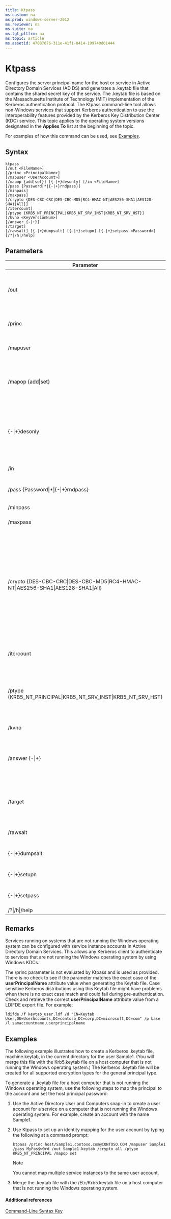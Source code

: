 ```yaml
---
title: Ktpass
ms.custom: na
ms.prod: windows-server-2012
ms.reviewer: na
ms.suite: na
ms.tgt_pltfrm: na
ms.topic: article
ms.assetid: 47087676-311e-41f1-8414-199740d01444
---
```

# Ktpass
Configures the server principal name for the host or service in Active Directory Domain Services \(AD DS\) and generates a .keytab file that contains the shared secret key of the service. The .keytab file is based on the Massachusetts Institute of Technology \(MIT\) implementation of the Kerberos authentication protocol. The Ktpass command\-line tool allows non\-Windows services that support Kerberos authentication to use the interoperability features provided by the Kerberos Key Distribution Center \(KDC\) service. This topic applies to the operating system versions designated in the **Applies To** list at the beginning of the topic.

For examples of how this command can be used, see [Examples](#BKMK_examples).

## Syntax

```
ktpass
[/out <FileName>] 
[/princ <PrincipalName>] 
[/mapuser <UserAccount>] 
[/mapop {add|set}] [{-|+}desonly] [/in <FileName>]
[/pass {Password|*|{-|+}rndpass}]
[/minpass]
[/maxpass]
[/crypto {DES-CBC-CRC|DES-CBC-MD5|RC4-HMAC-NT|AES256-SHA1|AES128-SHA1|All}]
[/itercount]
[/ptype {KRB5_NT_PRINCIPAL|KRB5_NT_SRV_INST|KRB5_NT_SRV_HST}]
[/kvno <KeyVersionNum>]
[/answer {-|+}]
[/target]
[/rawsalt] [{-|+}dumpsalt] [{-|+}setupn] [{-|+}setpass <Password>]  [/?|/h|/help]
```

## Parameters

|Parameter|Description|
|-------------|---------------|
|\/out <FileName>|Specifies the name of the Kerberos version 5 .keytab file to generate. **Note:** This is the .keytab file that you transfer to a computer that is not running the Windows operating system, and then replace or merge with your existing .keytab file, \/Etc\/Krb5.keytab.|
|\/princ <PrincipalName>|Specifies the principal name in the form host\/computer.contoso.com@CONTOSO.COM. **Warning:** This parameter is case sensitive. See [Remarks](#BKMK_remarks) for more information.|
|\/mapuser <UserAccount>|Maps the name of the Kerberos principal, which is specified by the **princ** parameter, to the specified domain account.|
|\/mapop {add&#124;set}|Specifies how the mapping attribute is set.<br /><br />-   **Add** adds the value of the specified local user name. This is the default.<br />-   **Set** sets the value for Data Encryption Standard \(DES\)\-only encryption for the specified local user name.|
|{\-&#124;\+}desonly|DES\-only encryption is set by default.<br /><br />-   **\+** Sets an account for DES\-only encryption.<br />-   **\-** Releases restriction on an account for DES\-only encryption. **Important:** Beginning with [!INCLUDE[nextref_client_7](includes/nextref_client_7_md.md)] and [!INCLUDE[nextref_server_7](includes/nextref_server_7_md.md)], Windows does not support DES by default.|
|\/in <FileName>|Specifies the .keytab file to read from a host computer that is not running the Windows operating system.|
|\/pass {Password&#124;\*&#124;{\-&#124;\+}rndpass}|Specifies a password for the principal user name that is specified by the **princ** parameter. Use "\*" to prompt for a password.|
|\/minpass|Sets the minimum length of the random password to 15 characters.|
|\/maxpass|Sets the maximum length of the random password to 256 characters.|
|\/crypto {DES\-CBC\-CRC&#124;DES\-CBC\-MD5&#124;RC4\-HMAC\-NT&#124;AES256\-SHA1&#124;AES128\-SHA1&#124;All}|Specifies the keys that are generated in the keytab file:<br /><br />-   **DES\-CBC\-CRC** is used for compatibility.<br />-   **DES\-CBC\-MD5** adheres more closely to the MIT implementation and is used for compatibility.<br />-   **RC4\-HMAC\-NT** employs 128\-bit encryption.<br />-   **AES256\-SHA1** employs AES256\-CTS\-HMAC\-SHA1\-96 encryption.<br />-   **AES128\-SHA1** employs AES128\-CTS\-HMAC\-SHA1\-96 encryption.<br />-   **All** states that all supported cryptographic types can be used. **Note:** The default settings are based on older MIT versions. Therefore, `/crypto` should always be specified.|
|\/itercount|Specifies the iteration count that is used for AES encryption. The default is that **itercount** is ignored for non\-AES encryption and set at 4,096 for AES encryption.|
|\/ptype {KRB5\_NT\_PRINCIPAL&#124;KRB5\_NT\_SRV\_INST&#124;KRB5\_NT\_SRV\_HST}|Specifies the principal type.<br /><br />-   **KRB5\_NT\_PRINCIPAL** is the general principal type \(recommended\).<br />-   **KRB5\_NT\_SRV\_INST** is the user service instance.<br />-   **KRB5\_NT\_SRV\_HST** is the host service instance.|
|\/kvno <KeyVersionNum>|Specifies the key version number. The default value is 1.|
|\/answer {\-&#124;\+}|Sets the background answer mode:<br /><br />**\-** Answers reset password prompts automatically with NO.<br /><br />**\+** Answers reset password prompts automatically with YES.|
|\/target|Sets which domain controller to use. The default is for the domain controller to be detected, based on the principal name. If the domain controller name does not resolve, a dialog box will prompt for a valid domain controller.|
|\/rawsalt|Forces Ktpass to use the rawsalt algorithm when generating the key. This parameter is not needed.|
|{\-&#124;\+}dumpsalt|The output of this parameter shows the MIT salt algorithm that is being used to generate the key.|
|{\-&#124;\+}setupn|Sets the user principal name \(UPN\) in addition to the service principal name \(SPN\). The default is to set both in the .keytab file.|
|{\-&#124;\+}setpass <Password>|Sets the user's password when supplied. If rndpass is used, a random password is generated instead.|
|\/?&#124;\/h&#124;\/help|Displays command\-line Help for Ktpass.|

## <a name="BKMK_remarks"></a>Remarks
Services running on systems that are not running the Windows operating system can be configured with service instance accounts in Active Directory Domain Services. This allows any Kerberos client to authenticate to services that are not running the Windows operating system by using Windows KDCs.

The \/princ parameter is not evaluated by Ktpass and is used as provided. There is no check to see if the parameter matches the exact case of the **userPrincipalName** attribute value when generating the Keytab file. Case sensitive Kerberos distributions using this Keytab file might have problems when there is no exact case match and could fail during pre\-authentication. Check and retrieve the correct **userPrincipalName** attribute value from a LDIFDE export file. For example:

```
ldifde /f keytab_user.ldf /d "CN=Keytab User,OU=UserAccounts,DC=contoso,DC=corp,DC=microsoft,DC=com" /p base /l samaccountname,userprincipalname
```

## <a name="BKMK_examples"></a>Examples
The following example illustrates how to create a Kerberos .keytab file, machine.keytab, in the current directory for the user Sample1. \(You will merge this file with the Krb5.keytab file on a host computer that is not running the Windows operating system.\) The Kerberos .keytab file will be created for all supported encryption types for the general principal type.

To generate a .keytab file for a host computer that is not running the Windows operating system, use the following steps to map the principal to the account and set the host principal password:

1.  Use the Active Directory User and Computers snap\-in to create a user account for a service on a computer that is not running the Windows operating system. For example, create an account with the name Sample1.

2.  Use Ktpass to set up an identity mapping for the user account by typing the following at a command prompt:

    ```
    ktpass /princ host/Sample1.contoso.com@CONTOSO.COM /mapuser Sample1 /pass MyPas$w0rd /out Sample1.keytab /crypto all /ptype KRB5_NT_PRINCIPAL /mapop set 
    ```

    > [!NOTE]
    > You cannot map multiple service instances to the same user account.

3.  Merge the .keytab file with the \/Etc\/Krb5.keytab file on a host computer that is not running the Windows operating system.

#### Additional references
[Command-Line Syntax Key](Command-Line-Syntax-Key.md)



